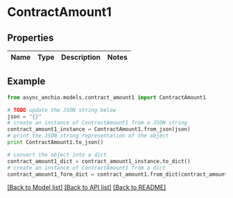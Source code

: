 # ContractAmount1


## Properties

Name | Type | Description | Notes
------------ | ------------- | ------------- | -------------

## Example

```python
from async_anchio.models.contract_amount1 import ContractAmount1

# TODO update the JSON string below
json = "{}"
# create an instance of ContractAmount1 from a JSON string
contract_amount1_instance = ContractAmount1.from_json(json)
# print the JSON string representation of the object
print ContractAmount1.to_json()

# convert the object into a dict
contract_amount1_dict = contract_amount1_instance.to_dict()
# create an instance of ContractAmount1 from a dict
contract_amount1_form_dict = contract_amount1.from_dict(contract_amount1_dict)
```
[[Back to Model list]](../README.md#documentation-for-models) [[Back to API list]](../README.md#documentation-for-api-endpoints) [[Back to README]](../README.md)


